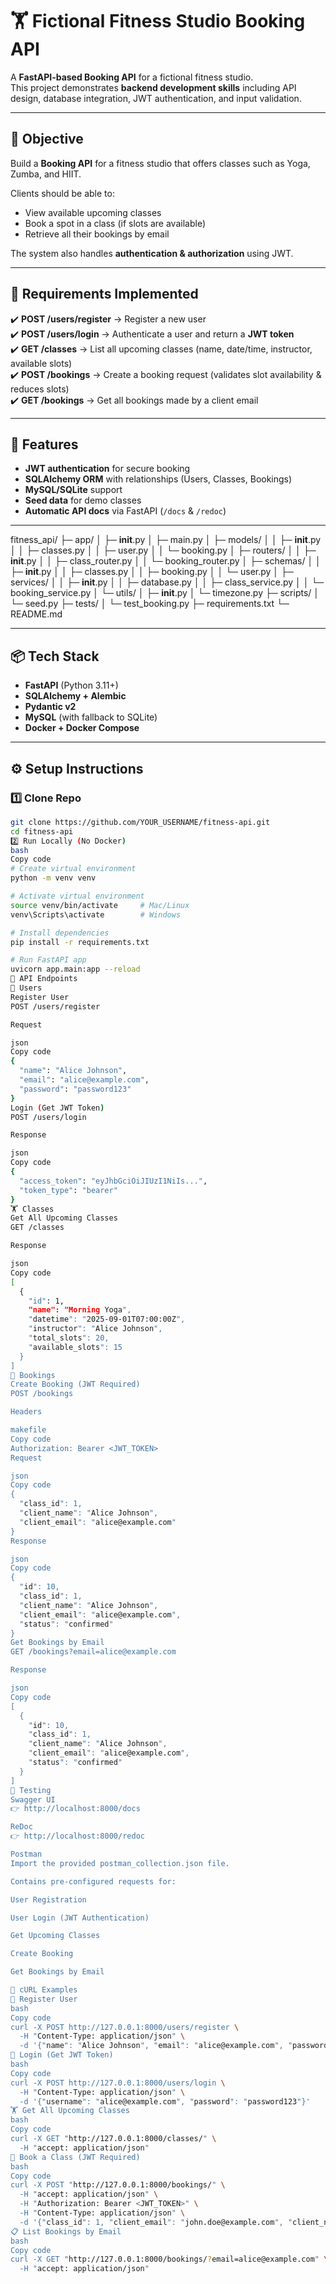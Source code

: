 # 🏋️ Fictional Fitness Studio Booking API

A **FastAPI-based Booking API** for a fictional fitness studio.  
This project demonstrates **backend development skills** including API design, database integration, JWT authentication, and input validation.

---

## 🎯 Objective
Build a **Booking API** for a fitness studio that offers classes such as Yoga, Zumba, and HIIT.  

Clients should be able to:
- View available upcoming classes
- Book a spot in a class (if slots are available)
- Retrieve all their bookings by email  

The system also handles **authentication & authorization** using JWT.

---

## 📌 Requirements Implemented
✔️ **POST /users/register** → Register a new user  
✔️ **POST /users/login** → Authenticate a user and return a **JWT token**  
✔️ **GET /classes** → List all upcoming classes (name, date/time, instructor, available slots)  
✔️ **POST /bookings** → Create a booking request (validates slot availability & reduces slots)  
✔️ **GET /bookings** → Get all bookings made by a client email  

---

## 🚀 Features
- **JWT authentication** for secure booking
- **SQLAlchemy ORM** with relationships (Users, Classes, Bookings)
- **MySQL/SQLite** support
- **Seed data** for demo classes
- **Automatic API docs** via FastAPI (`/docs` & `/redoc`)

---

fitness_api/
├─ app/
│ ├─ __init__.py
│ ├─ main.py
│ ├─ models/
│ │ ├─ __init__.py
│ │ ├─ classes.py
│ │ ├─ user.py
│ │ └─ booking.py
│ ├─ routers/
│ │ ├─ __init__.py
│ │ ├─ class_router.py
│ │ └─ booking_router.py
│ ├─ schemas/
│ │ ├─ __init__.py
│ │ ├─ classes.py
│ │ ├─ booking.py
│ │ └─ user.py
│ ├─ services/
│ │ ├─ __init__.py
│ │ ├─ database.py
│ │ ├─ class_service.py
│ │ └─ booking_service.py
│ └─ utils/
│ ├─ __init__.py
│ └─ timezone.py
├─ scripts/
│ └─ seed.py
├─ tests/
│ └─ test_booking.py
├─ requirements.txt
└─ README.md

---

## 📦 Tech Stack
- **FastAPI** (Python 3.11+)
- **SQLAlchemy + Alembic**
- **Pydantic v2**
- **MySQL** (with fallback to SQLite)
- **Docker + Docker Compose**

---

## ⚙️ Setup Instructions

### 1️⃣ Clone Repo
```bash
git clone https://github.com/YOUR_USERNAME/fitness-api.git
cd fitness-api
2️⃣ Run Locally (No Docker)
bash
Copy code
# Create virtual environment
python -m venv venv

# Activate virtual environment
source venv/bin/activate     # Mac/Linux
venv\Scripts\activate        # Windows

# Install dependencies
pip install -r requirements.txt

# Run FastAPI app
uvicorn app.main:app --reload
📘 API Endpoints
👤 Users
Register User
POST /users/register

Request

json
Copy code
{
  "name": "Alice Johnson",
  "email": "alice@example.com",
  "password": "password123"
}
Login (Get JWT Token)
POST /users/login

Response

json
Copy code
{
  "access_token": "eyJhbGciOiJIUzI1NiIs...",
  "token_type": "bearer"
}
🏋️ Classes
Get All Upcoming Classes
GET /classes

Response

json
Copy code
[
  {
    "id": 1,
    "name": "Morning Yoga",
    "datetime": "2025-09-01T07:00:00Z",
    "instructor": "Alice Johnson",
    "total_slots": 20,
    "available_slots": 15
  }
]
📅 Bookings
Create Booking (JWT Required)
POST /bookings

Headers

makefile
Copy code
Authorization: Bearer <JWT_TOKEN>
Request

json
Copy code
{
  "class_id": 1,
  "client_name": "Alice Johnson",
  "client_email": "alice@example.com"
}
Response

json
Copy code
{
  "id": 10,
  "class_id": 1,
  "client_name": "Alice Johnson",
  "client_email": "alice@example.com",
  "status": "confirmed"
}
Get Bookings by Email
GET /bookings?email=alice@example.com

Response

json
Copy code
[
  {
    "id": 10,
    "class_id": 1,
    "client_name": "Alice Johnson",
    "client_email": "alice@example.com",
    "status": "confirmed"
  }
]
🧪 Testing
Swagger UI
👉 http://localhost:8000/docs

ReDoc
👉 http://localhost:8000/redoc

Postman
Import the provided postman_collection.json file.

Contains pre-configured requests for:

User Registration

User Login (JWT Authentication)

Get Upcoming Classes

Create Booking

Get Bookings by Email

🧪 cURL Examples
👤 Register User
bash
Copy code
curl -X POST http://127.0.0.1:8000/users/register \
  -H "Content-Type: application/json" \
  -d '{"name": "Alice Johnson", "email": "alice@example.com", "password": "password123"}'
🔑 Login (Get JWT Token)
bash
Copy code
curl -X POST http://127.0.0.1:8000/users/login \
  -H "Content-Type: application/json" \
  -d '{"username": "alice@example.com", "password": "password123"}'
🏋️ Get All Upcoming Classes
bash
Copy code
curl -X GET "http://127.0.0.1:8000/classes/" \
  -H "accept: application/json"
📅 Book a Class (JWT Required)
bash
Copy code
curl -X POST "http://127.0.0.1:8000/bookings/" \
  -H "accept: application/json" \
  -H "Authorization: Bearer <JWT_TOKEN>" \
  -H "Content-Type: application/json" \
  -d '{"class_id": 1, "client_email": "john.doe@example.com", "client_name": "John Doe"}'
📋 List Bookings by Email
bash
Copy code
curl -X GET "http://127.0.0.1:8000/bookings/?email=alice@example.com" \
  -H "accept: application/json"